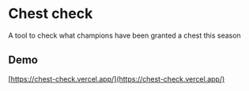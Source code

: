 # Chest check

A tool to check what champions have been granted a chest this season

## Demo

[https://chest-check.vercel.app/](https://chest-check.vercel.app/)
